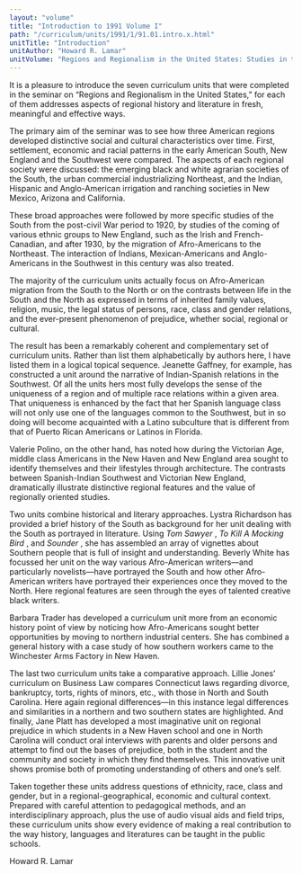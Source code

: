 ```yaml
---
layout: "volume"
title: "Introduction to 1991 Volume I"
path: "/curriculum/units/1991/1/91.01.intro.x.html"
unitTitle: "Introduction"
unitAuthor: "Howard R. Lamar"
unitVolume: "Regions and Regionalism in the United States: Studies in the History andCultures of the South, The Northeast and the American Southwest"
---
```

<body>
<p>
It is a pleasure to introduce the seven curriculum units that were completed in the seminar on “Regions and Regionalism in the United States,” for each of them addresses aspects of regional history and literature in fresh, meaningful and effective ways.
</p>
<p>
The primary aim of the seminar was to see how three American regions developed distinctive social and cultural characteristics over time. First, settlement, economic and racial patterns in the early American South, New England and the Southwest were compared. The aspects of each regional society were discussed: the emerging black and white agrarian societies of the South, the urban commercial industrializing Northeast, and the Indian, Hispanic and Anglo-American irrigation and ranching societies in New Mexico, Arizona and California.
</p>
<p>
These broad approaches were followed by more specific studies of the South from the post-civil War period to 1920, by studies of the coming of various ethnic groups to New England, such as the Irish and French-Canadian, and after 1930, by the migration of Afro-Americans to the Northeast. The interaction of Indians, Mexican-Americans and Anglo-Americans in the Southwest in this century was also treated.
</p>
<p>
The majority of the curriculum units actually focus on Afro-American migration from the South to the North or on the contrasts between life in the South and the North as expressed in terms of inherited family values, religion, music, the legal status of persons, race, class and gender relations, and the ever-present phenomenon of prejudice, whether social, regional or cultural.
</p>
<p>
The result has been a remarkably coherent and complementary set of curriculum units. Rather than list them alphabetically by authors here, I have listed them in a logical topical sequence. Jeanette Gaffney, for example, has constructed a unit around the narrative of Indian-Spanish relations in the Southwest. Of all the units hers most fully develops the sense of the uniqueness of a region and of multiple race relations within a given area. That uniqueness is enhanced by the fact that her Spanish language class will not only use one of the languages common to the Southwest, but in so doing will become acquainted with a Latino subculture that is different from that of Puerto Rican Americans or Latinos in Florida.
</p>
<p>
Valerie Polino, on the other hand, has noted how during the Victorian Age, middle class Americans in the New Haven and New England area sought to identify themselves and their lifestyles through architecture. The contrasts between Spanish-Indian Southwest and Victorian New England, dramatically illustrate distinctive regional features and the value of regionally oriented studies.
</p>
<p>
Two units combine historical and literary approaches. Lystra Richardson has provided a brief history of the South as background for her unit dealing with the South as portrayed in literature. Using
<i>
Tom
</i>
<i>
Sawyer
</i>
,
<i>
To
</i>
<i>
Kill
</i>
<i>
A
</i>
<i>
Mocking Bird
</i>
, and
<i>
Sounder
</i>
, she has assembled an array of vignettes about Southern people that is full of insight and understanding. Beverly White has focussed her unit on the way various Afro-American writers—and particularly novelists—have portrayed the South and how other Afro-American writers have portrayed their experiences once they moved to the North. Here regional features are seen through the eyes of talented creative black writers.
</p>
<p>
Barbara Trader has developed a curriculum unit more from an economic history point of view by noticing how Afro-Americans sought better opportunities by moving to northern industrial centers. She has combined a general history with a case study of how southern workers came to the Winchester Arms Factory in New Haven.
</p>
<p>
The last two curriculum units take a comparative approach. Lillie Jones’ curriculum on Business Law compares Connecticut laws regarding divorce, bankruptcy, torts, rights of minors, etc., with those in North and South Carolina. Here again regional differences—in this instance legal differences and similarities in a northern and two southern states are highlighted. And finally, Jane Platt has developed a most imaginative unit on regional prejudice in which students in a New Haven school and one in North Carolina will conduct oral interviews with parents and older persons and attempt to find out the bases of prejudice, both in the student and the community and society in which they find themselves. This innovative unit shows promise both of promoting understanding of others and one’s self.
</p>
<p>
Taken together these units address questions of ethnicity, race, class and gender, but in a regional-geographical, economic and cultural context. Prepared with careful attention to pedagogical methods, and an interdisciplinary approach, plus the use of audio visual aids and field trips, these curriculum units show every evidence of making a real contribution to the way history, languages and literatures can be taught in the public schools.
</p>
<p>
Howard R. Lamar
</p>
</body>